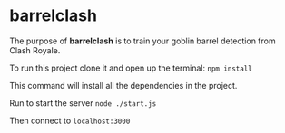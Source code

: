 # barrelclash

The purpose of **barrelclash** is to train your goblin barrel detection from Clash Royale.

To run this project clone it and open up the terminal:
`npm install`

This command will install all the dependencies in the project.

Run to start the server
`node ./start.js`

Then connect to `localhost:3000`
